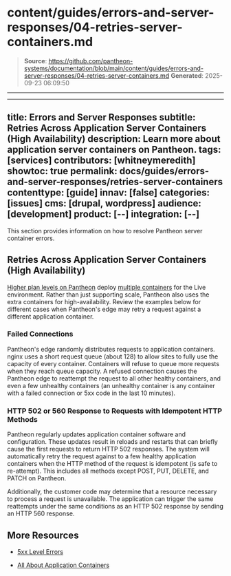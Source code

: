 # content/guides/errors-and-server-responses/04-retries-server-containers.md

> **Source**: https://github.com/pantheon-systems/documentation/blob/main/content/guides/errors-and-server-responses/04-retries-server-containers.md
> **Generated**: 2025-09-23 06:09:50

---

---
title: Errors and Server Responses
subtitle: Retries Across Application Server Containers (High Availability)
description: Learn more about application server containers on Pantheon.
tags: [services]
contributors: [whitneymeredith]
showtoc: true
permalink: docs/guides/errors-and-server-responses/retries-server-containers
contenttype: [guide]
innav: [false]
categories: [issues]
cms: [drupal, wordpress]
audience: [development]
product: [--]
integration: [--]
---

This section provides information on how to resolve Pantheon server container errors.

## Retries Across Application Server Containers (High Availability)

[Higher plan levels on Pantheon](https://pantheon.io/plans/pricing) deploy [multiple containers](/application-containers#multiple-application-containers) for the Live environment. Rather than just supporting scale, Pantheon also uses the extra containers for high-availability. Review the examples below for different cases when Pantheon's edge may retry a request against a different application container.

### Failed Connections

Pantheon's edge randomly distributes requests to application containers. nginx uses a short request queue (about 128) to allow sites to fully use the capacity of every container. Containers will refuse to queue more requests when they reach queue capacity. A refused connection causes the Pantheon edge to reattempt the request to all other healthy containers, and even a few unhealthy containers (an unhealthy container is any container with a failed connection or 5xx code in the last 10 minutes).

### HTTP 502 or 560 Response to Requests with Idempotent HTTP Methods

Pantheon regularly updates application container software and configuration. These updates result in reloads and restarts that can briefly cause the first requests to return HTTP 502 responses. The system will automatically retry the request against to a few healthy application containers when the HTTP method of the request is idempotent (is safe to re-attempt). This includes all methods except POST, PUT, DELETE, and PATCH on Pantheon.

Additionally, the customer code may determine that a resource necessary to process a request is unavailable. The application can trigger the same reattempts under the same conditions as an HTTP 502 response by sending an HTTP 560 response.

## More Resources

- [5xx Level Errors](/guides/errors-and-server-responses/5xx-errors)

- [All About Application Containers](/application-containers)
